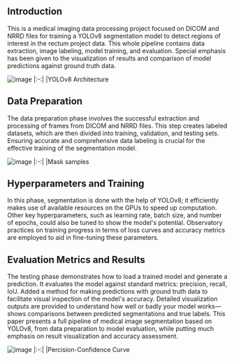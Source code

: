 ## Introduction
This is a medical imaging data processing project focused on DICOM and NRRD files for training a YOLOv8 segmentation model to detect regions of interest in the rectum project data. This whole pipeline contains data extraction, image labeling, model training, and evaluation. Special emphasis has been given to the visualization of results and comparison of model predictions against ground truth data.

![image](https://github.com/user-attachments/assets/d4f1be49-598e-446e-8745-7c57f9aa583f)
|:-:|
|YOLOv8 Architecture

## Data Preparation
The data preparation phase involves the successful extraction and processing of frames from DICOM and NRRD files. This step creates labeled datasets, which are then divided into training, validation, and testing sets. Ensuring accurate and comprehensive data labeling is crucial for the effective training of the segmentation model.

![image](https://github.com/user-attachments/assets/8322e799-8607-4f48-bb4e-af61b89b5544)
|:-:|
|Mask samples

## Hyperparameters and Training
In this phase, segmentation is done with the help of YOLOv8; it efficiently makes use of available resources on the GPUs to speed up computation. Other key hyperparameters, such as learning rate, batch size, and number of epochs, could also be tuned to show the model's potential. Observatory practices on training progress in terms of loss curves and accuracy metrics are employed to aid in fine-tuning these parameters.

## Evaluation Metrics and Results 
The testing phase demonstrates how to load a trained model and generate a prediction. It evaluates the model against standard metrics: precision, recall, IoU. Added a method for making predictions with ground truth data to facilitate visual inspection of the model's accuracy. Detailed visualization outputs are provided to understand how well or badly your model works—shows comparisons between predicted segmentations and true labels. This paper presents a full pipeline of medical image segmentation based on YOLOv8, from data preparation to model evaluation, while putting much emphasis on result visualization and accuracy assessment.

![image](https://github.com/user-attachments/assets/2c7f4142-3305-4dd0-ae30-bef2b82c9c0b)
|:-:|
|Percision-Confidence Curve

